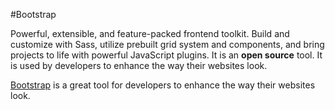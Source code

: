 #Bootstrap







Powerful, extensible, and feature-packed frontend toolkit. Build and customize with Sass, utilize prebuilt grid system and components, and bring projects to life with powerful JavaScript plugins. It is an **open source** tool. It is used by developers to enhance the way their websites look.

[Bootstrap](https://getbootstrap.com/docs/5.3/getting-started/introduction/) is a great tool for developers to enhance the way their websites look. 